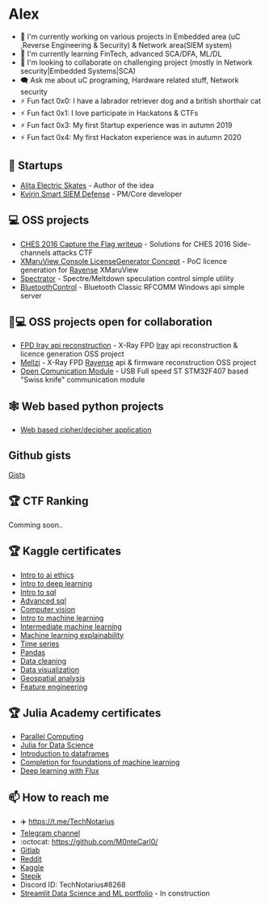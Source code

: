 # Alex 

- 🔭 I'm currently working on various projects in Embedded area (uC ,Reverse Engineering & Security) & Network area(SIEM system)
- 🌱 I'm currently learning FinTech,  advanced SCA/DFA, ML/DL  
- 👯 I'm looking to collaborate on challenging project (mostly in Network security|Embedded Systems|SCA)
- :left_speech_bubble: Ask me about uC programing, Hardware related stuff, Network security
- ⚡ Fun fact 0x0: I have a labrador retriever dog and  a british shorthair cat 
- ⚡ Fun fact 0x1: I love participate in Hackatons & CTFs
- ⚡ Fun fact 0x3: My first Startup experience  was in autumn 2019
- ⚡ Fun fact 0x4: My first Hackaton experience was in autumn 2020

## 🦄 Startups
 - [Alita Electric Skates](https://i-do-not-stand-by-in-the-presence-of-evil.com/projects) - Author of the idea
 - [Kvirin Smart SIEM Defense](https://security-band.com/kvirinssd) -  PM/Core developer

## 💻 OSS projects 
 - [CHES 2016 Capture the Flag writeup](https://github.com/M0nteCarl0/CHES-2016-Capture-the-Flag-writeup) - Solutions for CHES 2016 Side-channels attacks CTF 
 - [XMaruView Console LicenseGenerator Concept](https://github.com/M0nteCarl0/XMaruView_Console_LicenseGeneratorConcept) - PoC licence generation for [Rayense](https://www.rayenceusa.com/) XMaruView
 - [Spectrator](https://github.com/M0nteCarl0/Spectrator) - Spectre/Meltdown speculation control simple utility
 - [BluetoothControl](https://gitlab.com/M0nteCarl0/BluetoothControl) -  Bluetooth Classic RFCOMM Windows api simple server 
 
## 👯💻 OSS projects open for collaboration 
 - [FPD Iray api reconstruction](https://gitlab.com/M0nteCarl0/iray-api-reconstruction) - X-Ray FPD [Iray](https://www.iraygroup.com/site/productList?nid=15&lang=EN) api reconstruction & licence generation OSS project  
 - [Mellzi](https://github.com/M0nteCarl0/Mellzi) - X-Ray FPD [Rayense](https://www.rayenceusa.com/) api & firmware reconstruction OSS project
 - [Open Comunication Module](https://github.com/M0nteCarl0/OpenComunicationModule) - USB Full speed ST STM32F407 based  "Swiss knife" communication module   

## 🕸️ Web based python projects
- [Web based cipher/decipher application](https://cryptograph.streamlit.app/)

## Github gists
[Gists](https://gist.github.com/M0nteCarl0)

## 🏆 СTF Ranking
 Comming soon..

## 🏆 Kaggle certificates
- [Intro to ai ethics](https://www.kaggle.com/learn/certification/m0ntecarl0/intro-to-ai-ethics)
- [Intro to deep learning](https://www.kaggle.com/learn/certification/m0ntecarl0/intro-to-deep-learning)
- [Intro to sql](https://www.kaggle.com/learn/certification/m0ntecarl0/intro-to-sql)
- [Advanced sql](https://www.kaggle.com/learn/certification/m0ntecarl0/advanced-sql)
- [Computer vision](https://www.kaggle.com/learn/certification/m0ntecarl0/computer-vision)
- [Intro to machine learning](https://www.kaggle.com/learn/certification/m0ntecarl0/intro-to-machine-learning)
- [Intermediate machine learning](https://www.kaggle.com/learn/certification/m0ntecarl0/intermediate-machine-learning)
- [Machine learning explainability](https://www.kaggle.com/learn/certification/m0ntecarl0/machine-learning-explainability)
- [Time series](https://www.kaggle.com/learn/certification/m0ntecarl0/time-series)
- [Pandas](https://www.kaggle.com/learn/certification/m0ntecarl0/pandas)
- [Data cleaning](https://www.kaggle.com/learn/certification/m0ntecarl0/data-cleaning)
- [Data visualization](https://www.kaggle.com/learn/certification/m0ntecarl0/data-visualization)
- [Geospatial analysis](https://www.kaggle.com/learn/certification/m0ntecarl0/geospatial-analysis)
- [Feature engineering](https://www.kaggle.com/learn/certification/m0ntecarl0/feature-engineering)

## 🏆 Julia Academy certificates
- [Parallel Computing](https://github.com/M0nteCarl0/Achievements-And-Certificates/blob/main/Certificates/certificate-of-completion-for-parallel-computing%20.pdf)
- [Julia for Data Science](https://github.com/M0nteCarl0/Achievements-And-Certificates/blob/main/Certificates/certificate-of-completion-for-julia-for-data-science.pdf)
- [Introduction to dataframes](https://github.com/M0nteCarl0/Achievements-And-Certificates/blob/main/Certificates/1-introduction-to-dataframes-jl.pdf)
- [Completion for foundations of machine learning](https://github.com/M0nteCarl0/Achievements-And-Certificates/blob/main/Certificates/certificate-of-completion-for-foundations-of-machine-learning.pdf)
- [Deep learning with Flux](https://github.com/M0nteCarl0/Achievements-And-Certificates/blob/main/Certificates/certificate-of-completion-for-deep-learning-with-flux-jl.pdf)

## :mailbox: How to reach me
<!-- ## Where to find me -->

- :airplane: https://t.me/TechNotarius
- [Telegram channel](https://t.me/AmSecure)
- :octocat: https://github.com/M0nteCarl0/
- [Gitlab](https://gitlab.com/M0nteCarl0)
- [Reddit](https://www.reddit.com/user/TechNotarius)
- [Kaggle](https://www.kaggle.com/m0ntecarl0)
- [Stepik](https://stepik.org/users/288281439)
- Discord ID: TechNotarius#8268
- [Streamlit Data Science and ML portfolio](https://data-science-projects-portfolio.streamlit.app/) - In construction


